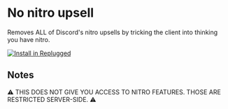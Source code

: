 # No nitro upsell

Removes ALL of Discord's nitro upsells by tricking the client into thinking you have nitro.

[![Install in Replugged](https://img.shields.io/badge/-Install%20in%20Replugged-blue?style=for-the-badge&logo=none)](https://replugged.dev/install?identifier=dev.albertp.NoNitroUpsell)

## Notes

⚠️ THIS DOES NOT GIVE YOU ACCESS TO NITRO FEATURES. THOSE ARE RESTRICTED SERVER-SIDE. ⚠️

